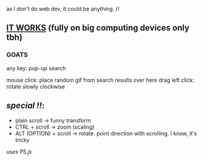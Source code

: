 as I don't do web dev, it could be anything. // 
## [IT WORKS](http://amateusz.github.io) (fully on big computing devices only tbh)


### GOATS

any key: pop-up search

mouse click: place random gif from search results over here
drag left click: rotate slowly clockwise

## **_special !!_**:
* plain scroll          ->  funny transform
* CTRL + scroll         ->  zoom (scaling)
* ALT (OPTION) + scroll ->  rotate. point direction with scrolling. I know, it's tricky


_uses P5.js_
